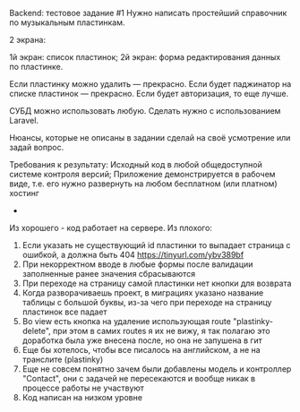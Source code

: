 Backend: тестовое задание #1
Нужно написать простейший справочник по музыкальным пластинкам. 

2 экрана:

1й экран: список пластинок;
2й экран: форма редактирования данных по пластинке.

Если пластинку можно удалить — прекрасно. Если будет паджинатор на списке пластинок — прекрасно. Если будет авторизация, то еще лучше.

СУБД можно использовать любую. Сделать нужно с использованием Laravel.

Нюансы, которые не описаны в задании сделай на своё усмотрение или задай вопрос.

Требования к результату:
Исходный код в любой общедоступной системе контроля версий;
Приложение демонстрируется в рабочем виде, т.е. его нужно развернуть на любом бесплатном (или платном) хостинг

+

Из хорошего - код работает на сервере.
Из плохого:
1) Если указать не существующий id пластинки то выпадает страница с ошибкой, а должна быть 404 https://tinyurl.com/ybv389bf
2) При некорректном вводе в любые формы после валидации заполненные ранее значения сбрасываются
3) При переходе на страницу самой пластинки нет кнопки для возврата
4) Когда разворачиваешь проект, в миграциях указано название таблицы с большой буквы, из-за чего при переходе на страницу пластинок все падает
5) Во view есть кнопка на удаление использующая route "plastinky-delete", при этом в самих routes я их не вижу, я так полагаю это доработка была уже внесена после, но она не запушена в гит
6) Еще бы хотелось, чтобы все писалось на английском, а не на транслите (plastinky)
7) Еще не совсем понятно зачем были добавлены модель и контроллер "Contact", они с задачей не пересекаются и вообще никак в процессе работы не участвуют
8) Код написан на низком уровне